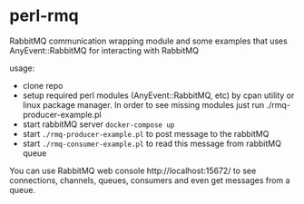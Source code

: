 # perl-rmq
RabbitMQ communication wrapping module and some examples that uses AnyEvent::RabbitMQ for interacting with RabbitMQ 

usage:
* clone repo
* setup required perl modules (AnyEvent::RabbitMQ, etc) by cpan utility or linux package manager. In order to see missing modules just run ./rmq-producer-example.pl 
* start rabbitMQ server `docker-compose up`
* start `./rmq-producer-example.pl` to post message to the rabbitMQ
* start `./rmq-consumer-example.pl` to read this message from rabbitMQ queue


You can use RabbitMQ web console http://localhost:15672/ to see connections, channels, queues, consumers and even get messages from a queue. 


